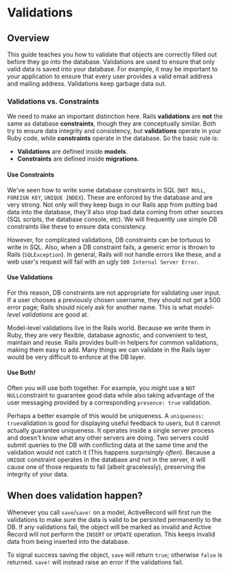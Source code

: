 # Validations

## Overview

This guide teaches you how to validate that objects are correctly filled out before they go into the database. Validations are used to ensure that only valid data is saved into your database. For example, it may be important to your application to ensure that every user provides a valid email address and mailing address. Validations keep garbage data out.

### Validations vs. Constraints

We need to make an important distinction here. Rails **validations** are **not** the same as database **constraints**, though they are conceptually similar. Both try to ensure data integrity and consistency, but **validations** operate in your Ruby code, while **constraints** operate in the database. So the basic rule is:

- **Validations** are defined inside **models**.
- **Constraints** are defined inside **migrations**.

#### Use Constraints

We've seen how to write some database constraints in SQL (`NOT NULL`, `FOREIGN KEY`, `UNIQUE INDEX`). These are enforced by the database and are very strong. Not only will they keep bugs in our Rails app from putting bad data into the database, they'll also stop bad data coming from other sources (SQL scripts, the database console, etc). We will frequently use simple DB constraints like these to ensure data consistency.

However, for complicated validations, DB constraints can be tortuous to write in SQL. Also, when a DB constraint fails, a generic error is thrown to Rails (`SQLException`). In general, Rails will not handle errors like these, and a web user's request will fail with an ugly `500 Internal Server Error`.

#### Use Validations

For this reason, DB constraints are not appropriate for validating user input. If a user chooses a previously chosen username, they should not get a 500 error page; Rails should nicely ask for another name. This is what *model-level validations* are good at.

Model-level validations live in the Rails world. Because we write them in Ruby, they are very flexible, database agnostic, and convenient to test, maintain and reuse. Rails provides built-in helpers for common validations, making them easy to add. Many things we can validate in the Rails layer would be very difficult to enforce at the DB layer.

#### Use Both!

Often you will use both together. For example, you might use a `NOT NULL`constraint to guarantee good data while also taking advantage of the user messaging provided by a corresponding `presence: true` validation.

Perhaps a better example of this would be uniqueness. A `uniqueness: true`validation is good for displaying useful feedback to users, but it cannot actually guarantee uniqueness. It operates inside a single server process and doesn't know what any other servers are doing. Two servers could submit queries to the DB with conflicting data at the same time and the validation would not catch it (This happens *surprisingly often*). Because a `UNIQUE` constraint operates in the database and not in the server, it will cause one of those requests to fail (albeit gracelessly), preserving the integrity of your data.

## When does validation happen?

Whenever you call `save`/`save!` on a model, ActiveRecord will first run the validations to make sure the data is valid to be persisted permanently to the DB. If any validations fail, the object will be marked as invalid and Active Record will not perform the `INSERT` or `UPDATE` operation. This keeps invalid data from being inserted into the database.

To signal success saving the object, `save` will return `true`; otherwise `false` is returned. `save!` will instead raise an error if the validations fail.